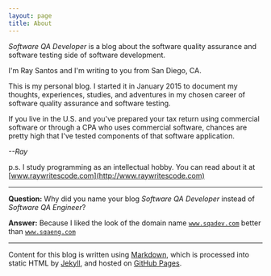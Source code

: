 ```yaml
---
layout: page
title: About
---
```


*Software QA Developer* is a blog about the software quality assurance and software testing side of software development.

I'm Ray Santos and I'm writing to you from San Diego, CA.

This is my personal blog. I started it in January 2015 to document my thoughts, experiences, studies, and adventures in my chosen career of software quality assurance and software testing.

If you live in the U.S. and you've prepared your tax return using commercial software or through a CPA who uses commercial software, chances are pretty high that I've tested components of that software application.

*--Ray*

p.s. I study programming as an intellectual hobby. You can read about it at [www.raywritescode.com](http://www.raywritescode.com)

-----

**Question:** Why did you name your blog *Software QA Developer* instead of *Software QA Engineer*?

**Answer:** Because I liked the look of the domain name <code>www.sqadev.com</code> better than <code>www.sqaeng.com</code>

-----

Content for this blog is written using [Markdown](http://en.wikipedia.org/wiki/Markdown), which is processed into static HTML by [Jekyll](http://jekyllrb.com/), and hosted on [GitHub Pages](https://pages.github.com/).
